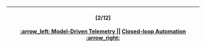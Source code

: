 ---
<h4 align="center">[2/12]</h4>
<h4 align="center"> <a href="/readme/2.md"> :arrow_left: Model-Driven Telemetry </a> || <a href="/readme/4.md"> Closed-loop Automation :arrow_right: </a> </h4>
